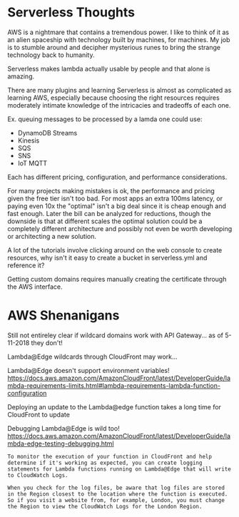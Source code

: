 Serverless Thoughts
===================

AWS is a nightmare that contains a tremendous power. I like to think of it as an alien spaceship with technology built by machines, for machines. My job is to stumble around and decipher mysterious runes to bring the strange technology back to humanity.

Serverless makes lambda actually usable by people and that alone is amazing.

There are many plugins and learning Serverless is almost as complicated as learning AWS, especially because choosing the right resources requires moderately intimate knowledge of the intricacies and tradeoffs of each one.

Ex. queuing messages to be processed by a lamda one could use:

- DynamoDB Streams
- Kinesis
- SQS
- SNS
- IoT MQTT

Each has different pricing, configuration, and performance considerations.

For many projects making mistakes is ok, the performance and pricing given the free tier isn't too bad. For most apps an extra 100ms latency, or paying even 10x the "optimal" isn't a big deal since it is cheap enough and fast enough. Later the bill can be analyzed for reductions, though the downside is that at different scales the optimal solution could be a completely different architecture and possibly not even be worth developing or architecting a new solution.

A lot of the tutorials involve clicking around on the web console to create resources, why isn't it easy to create a bucket in serverless.yml and reference it?

Getting custom domains requires manually creating the certificate through the AWS interface.

AWS Shenanigans
===============

Still not entireley clear if wildcard domains work with API Gateway... as of 5-11-2018 they don't!

Lambda@Edge wildcards through CloudFront may work...

Lambda@Edge doesn't support environment variables! https://docs.aws.amazon.com/AmazonCloudFront/latest/DeveloperGuide/lambda-requirements-limits.html#lambda-requirements-lambda-function-configuration

Deploying an update to the Lambda@edge function takes a long time for CloudFront to update

Debugging Lambda@Edge is wild too! https://docs.aws.amazon.com/AmazonCloudFront/latest/DeveloperGuide/lambda-edge-testing-debugging.html

    To monitor the execution of your function in CloudFront and help determine if it's working as expected, you can create logging statements for Lambda functions running on Lambda@Edge that will write to CloudWatch Logs.

    When you check for the log files, be aware that log files are stored in the Region closest to the location where the function is executed. So if you visit a website from, for example, London, you must change the Region to view the CloudWatch Logs for the London Region.


